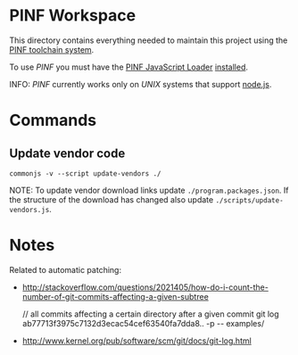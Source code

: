 PINF Workspace
==============

This directory contains everything needed to maintain this project using the
[PINF toolchain system](http://www.christophdorn.com/Research/#pinf).

To use *PINF* you must have the [PINF JavaScript Loader](https://github.com/pinf/loader-js) 
[installed](https://github.com/pinf/loader-js/blob/master/docs/Setup.md).

INFO: *PINF* currently works only on *UNIX* systems that support [node.js](http://nodejs.org/).


Commands
========

Update vendor code
------------------

    commonjs -v --script update-vendors ./

NOTE: To update vendor download links update `./program.packages.json`. If the structure of the
download has changed also update `./scripts/update-vendors.js`.


Notes
=====

Related to automatic patching:

  * http://stackoverflow.com/questions/2021405/how-do-i-count-the-number-of-git-commits-affecting-a-given-subtree
  
      // all commits affecting a certain directory after a given commit
      git log ab77713f3975c7132d3ecac54cef63540fa7dda8.. -p -- examples/

  * http://www.kernel.org/pub/software/scm/git/docs/git-log.html
